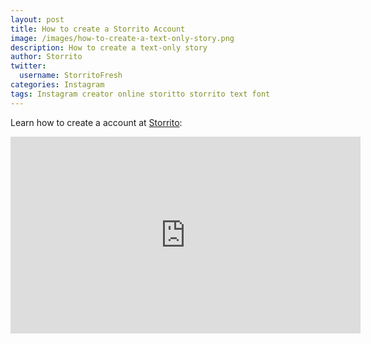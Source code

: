 ```yaml
---
layout: post
title: How to create a Storrito Account
image: /images/how-to-create-a-text-only-story.png
description: How to create a text-only story
author: Storrito
twitter:
  username: StorritoFresh
categories: Instagram
tags: Instagram creator online storitto storrito text font
---
```


Learn how to create a account at [Storrito](https://storrito.com):

<iframe width="560" height="315" src="https://www.youtube.com/embed/6WScoulS3To" frameborder="0" allow="accelerometer; autoplay; encrypted-media; gyroscope; picture-in-picture" allowfullscreen></iframe>